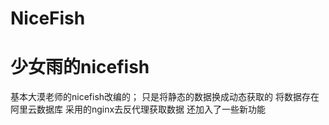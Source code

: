  # NiceFish
 # 少女雨的nicefish
 基本大漠老师的nicefish改编的；
 只是将静态的数据换成动态获取的
 将数据存在阿里云数据库
 采用的nginx去反代理获取数据
 还加入了一些新功能
